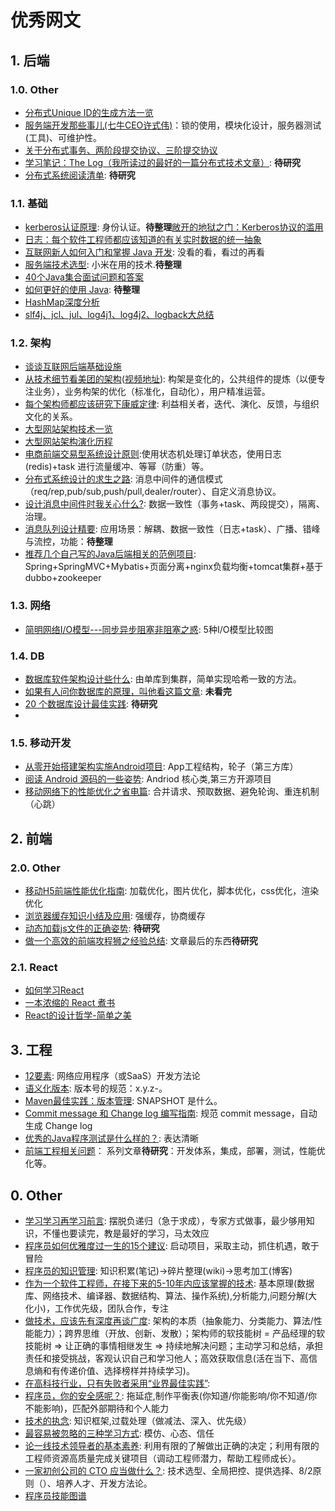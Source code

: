
# 优秀网文


## 1. 后端

### 1.0. Other

* [分布式Unique ID的生成方法一览](http://calvin1978.blogcn.com/articles/uuid.html)
* [服务端开发那些事儿(七牛CEO许式伟)](http://mp.weixin.qq.com/s?__biz=MjM5NzAwNDI4Mg==&mid=400623317&idx=1&sn=5a9c5b75148dd308ff35eec6ae041cab)：锁的使用，模块化设计，服务器测试(工具)、可维护性。
* [关于分布式事务、两阶段提交协议、三阶提交协议](http://blog.jobbole.com/95632/)
* [学习笔记：The Log（我所读过的最好的一篇分布式技术文章）](http://blog.jobbole.com/88301/): **待研究**
* [分布式系统阅读清单](http://blog.jobbole.com/84575/): **待研究**

### 1.1. 基础

* [ kerberos认证原理](http://blog.csdn.net/wulantian/article/details/42418231): 身份认证。**待整理**[敞开的地狱之门：Kerberos协议的滥用](http://www.freebuf.com/articles/system/45631.html)
* [日志：每个软件工程师都应该知道的有关实时数据的统一抽象](https://github.com/oldratlee/translations/tree/master/log-what-every-software-engineer-should-know-about-real-time-datas-unifying)
* [互联网新人如何入门和掌握 Java 开发](https://zhuanlan.zhihu.com/p/21371311?refer=notageek): 没看的看，看过的再看
* [服务端技术选型](http://xielong.me/2015/04/17/%E6%9C%8D%E5%8A%A1%E7%AB%AF%E6%8A%80%E6%9C%AF%E9%80%89%E5%9E%8B/): 小米在用的技术.**待整理**
* [40个Java集合面试问题和答案](http://www.sanesee.com/article/40-java-collections-interview-questions-and-answers)
* [如何更好的使用 Java](http://blog.smoker.cc/translation/20160511.html): **待整理**
* [HashMap深度分析](http://www.jianshu.com/p/8b372f3a195d)
* [slf4j、jcl、jul、log4j1、log4j2、logback大总结](http://my.oschina.net/pingpangkuangmo/blog/410224)

### 1.2. 架构

* [谈谈互联网后端基础设施](http://www.rowkey.me/blog/2016/08/27/server-basic-tech-stack/)
* [从技术细节看美团的架构](http://mp.weixin.qq.com/s?__biz=MzA5Nzc4OTA1Mw==&mid=408215395&idx=1&sn=cc49792ef0948a140c37d99306363774&scene=0#wechat_redirect)([视频地址](http://www.infoq.com/cn/presentations/see-meituan-architecture-from-technical-details#rd)): 构架是变化的，公共组件的提炼（以便专注业务），业务构架的优化（标准化，自动化），用户精准运营。
* [每个架构师都应该研究下康威定律](http://mp.weixin.qq.com/s?__biz=MzA5Nzc4OTA1Mw==&mid=408286995&idx=1&sn=1634698023c48b754d42af69cee2ab32&scene=0#wechat_redirect): 利益相关者，迭代、演化、反馈，与组织文化的关系。
* [大型网站架构技术一览](http://www.hollischuang.com/archives/1132)
* [大型网站架构演化历程](http://www.hollischuang.com/archives/728)
* [电商前端交易型系统设计原则](http://jinnianshilongnian.iteye.com/blog/2312284):使用状态机处理订单状态，使用日志(redis)+task 进行流量缓冲、等幂（防重）等。
* [分布式系统设计的求生之路](http://wetest.qq.com/lab/view/105.html): 消息中间件的通信模式（req/rep,pub/sub,push/pull,dealer/router）、自定义消息协议。
* [设计消息中间件时我关心什么?](http://mp.weixin.qq.com/s?__biz=MzAwMDU1MTE1OQ==&mid=2653547492&idx=1&sn=be78ff0389fd5a8d8991abc567a191e2&scene=0#wechat_redirect): 数据一致性（事务+task、两段提交），隔离、治理。
* [消息队列设计精要](http://tech.meituan.com/mq-design.html): 应用场景：解耦、数据一致性（日志+task）、广播、错峰与流控，功能：**待整理**
* [推荐几个自己写的Java后端相关的范例项目](http://wosyingjun.iteye.com/blog/2312553): Spring+SpringMVC+Mybatis+页面分离+nginx负载均衡+tomcat集群+基于dubbo+zookeeper

### 1.3. 网络

* [简明网络I/O模型---同步异步阻塞非阻塞之惑](http://www.jianshu.com/p/55eb83d60ab1): 5种I/O模型比较图

### 1.4. DB

* [数据库软件架构设计些什么](http://mp.weixin.qq.com/s?__biz=MjM5ODYxMDA5OQ==&mid=400465735&idx=1&sn=8d7067de4cc8f73ea5558f07e0a9340e&scene=0#wechat_redirect): 由单库到集群，简单实现哈希一致的方法。
* [如果有人问你数据库的原理，叫他看这篇文章](http://blog.jobbole.com/100349/): **未看完**
* [20 个数据库设计最佳实践](http://www.oschina.net/question/28_37512): **待研究**
* 

### 1.5. 移动开发

* [从零开始搭建架构实施Android项目](http://www.cnblogs.com/lao-liang/p/5122425.html): App工程结构，轮子（第三方库）
* [阅读 Android 源码的一些姿势](http://zhuanlan.zhihu.com/kaede/20564614): Andriod 核心类,第三方开源项目
* [移动网络下的性能优化之省电篇](https://blog.wilddog.com/?p=948): 合并请求、预取数据、避免轮询、重连机制（心跳）

## 2. 前端

### 2.0. Other

* [移动H5前端性能优化指南](https://isux.tencent.com/h5-performance.html): 加载优化，图片优化，脚本优化，css优化，渲染优化
* [浏览器缓存知识小结及应用](http://www.cnblogs.com/lyzg/p/5125934.html): 强缓存，协商缓存
* [动态加载js文件的正确姿势](https://github.com/someus/how-to-load-dynamic-script): **待研究**
* [做一个高效的前端攻程狮之经验总结](http://www.imooc.com/article/1974): 文章最后的东西**待研究**

### 2.1. React

* [如何学习React](https://github.com/petehunt/react-howto/blob/master/README-zh.md)
* [一本浓缩的 React 煮书](https://blog.oyanglul.us/javascript/react-cookbook-mini.html)
* [React的设计哲学-简单之美](http://www.infoq.com/cn/articles/react-art-of-simplity)


## 3. 工程

* [12要素](https://12factor.net/zh_cn/): 网络应用程序（或SaaS）开发方法论
* [语义化版本](http://semver.org/lang/zh-CN/): 版本号的规范：x.y.z-。
* [Maven最佳实践：版本管理](http://juvenshun.iteye.com/blog/376422): SNAPSHOT 是什么。
* [Commit message 和 Change log 编写指南](http://www.ruanyifeng.com/blog/2016/01/commit_message_change_log.html): 规范 commit message，自动生成 Change log
* [优秀的Java程序测试是什么样的？](http://www.codeceo.com/article/good-java-test.html): 表达清晰
* [前端工程相关问题](https://github.com/fouber/blog)： 系列文章**待研究**：开发体系，集成，部署，测试，性能优化等。


## 0. Other

* [学习学习再学习前言](http://xiaolai.li/post/106391858120/%E5%AD%A6%E4%B9%A0%E5%AD%A6%E4%B9%A0%E5%86%8D%E5%AD%A6%E4%B9%A0%E5%89%8D%E8%A8%80): 摆脱负递归（急于求成），专家方式做事，最少够用知识，不懂也要读完，教是最好的学习，马太效应
* [程序员如何优雅度过一生的15个建议](http://www.jianshu.com/p/e15c1435675f): 启动项目，采取主动，抓住机遇，敢于冒险
* [程序员的知识管理](http://blog.xiaohansong.com/2016/01/16/kownledge-Management/): 知识积累(笔记)->碎片整理(wiki)->思考加工(博客)
* [作为一个软件工程师，在接下来的5-10年内应该掌握的技术](http://webres.wang/the-best-skill-set-to-have-for-the-next-5-10-years/): 基本原理(数据库、网络技术、编译器、数据结构、算法、操作系统),分析能力,问题分解(大化小)，工作优先级，团队合作，专注
* [做技术，应该先有深度再谈广度](http://mp.weixin.qq.com/s?__biz=MzA5Nzc4OTA1Mw==&mid=408703236&idx=1&sn=3f78abcca906d5edee06ff85b2d22416&scene=0#wechat_redirect): 架构的本质（抽象能力、分类能力、算法/性能能力）；跨界思维（开放、创新、发散）；架构师的软技能树 = 产品经理的软技能树 => 让正确的事情相继发生 => 持续地解决问题；主动学习和总结，承担责任和接受挑战，客观认识自己和学习他人；高效获取信息(活在当下、高信息熵和有传递价值、选择榜样并持续学习)。
* [在高科技行业，只有失败者采用“业界最佳实践”](http://www.ituring.com.cn/tupubarticle/8160): 
* [程序员，你的安全感呢？](http://www.linkedme.in/2015/10/12/how-developer-feel-safe): 拖延症,制作平衡表(你知道/你能影响/你不知道/你不能影响)，匹配外部期待和个人能力
* [技术的执念](http://icodeit.org/2016/02/pitfall-of-technology/): 知识框架,过载处理（做减法、深入、优先级）
* [最容易被忽略的三种学习方式](http://www.gtdlife.com/2016/4376/three-study-way/): 模仿、心态、信任
* [论一线技术领导者的基本素养](http://mp.weixin.qq.com/s?__biz=MzA4ODgwNjk1MQ==&mid=2653788410&idx=1&sn=2c281e0502719cec78085e1c285f3e72&scene=0#wechat_redirect): 利用有限的了解做出正确的决定；利用有限的工程师资源高质量完成关键项目（调动工程师潜力，帮助工程师成长）。
* [一家初创公司的 CTO 应当做什么？](http://www.zcfy.cc/article/what-does-a-startup-cto-actually-do-1146.html): 技术选型、全局把控、提供选择、8/2原则（）、培养人才、开发方法论。
* [程序员技能图谱](https://github.com/TeamStuQ/skill-map)

